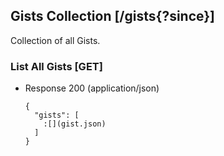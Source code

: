 ## Gists Collection [/gists{?since}]
Collection of all Gists.

### List All Gists [GET]

+ Response 200 (application/json)

    ```
    {
      "gists": [
        :[](gist.json)
      ]
    }
    ```
